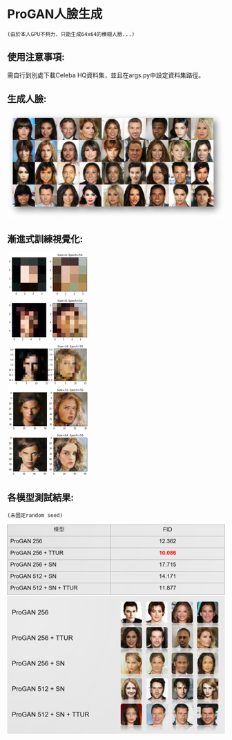 # ProGAN人臉生成

`(由於本人GPU不夠力，只能生成64x64的模糊人臉...)`

## 使用注意事項:
需自行到別處下載Celeba HQ資料集，並且在args.py中設定資料集路徑。

## 生成人臉:
![](./figures/faces.png)

## 漸進式訓練視覺化:
![](./figures/P1.png)  
![](./figures/P2.png)  
![](./figures/P3.png)  
![](./figures/P4.png)  
![](./figures/P5.png)  

## 各模型測試結果:
`(未固定random seed)`

![](./figures/exp.png)  
![](./figures/exp2.png)
